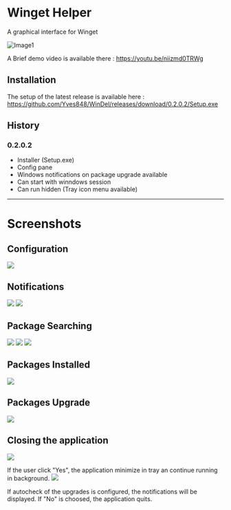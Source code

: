 # Winget Helper

A graphical interface for Winget

![Image1](Images/img1.png)

A Brief demo video is available there : https://youtu.be/niizmd0TRWg

## Installation
The setup of the latest release is available here : https://github.com/Yves848/WinDel/releases/download/0.2.0.2/Setup.exe

## History

### 0.2.0.2
  - Installer (Setup.exe)
  - Config pane
  - Windows notifications on package upgrade available
  - Can start with winndows session
  - Can run hidden (Tray icon menu available)

***
# Screenshots

## Configuration
![](Images/img2.png)
## Notifications
![](Images/img3.png)
![](Images/img4.png)

## Package Searching

![](Images/img5.png)
![](Images/img6.png)
![](Images/img7.png)

## Packages Installed
![](Images/img8.png)

## Packages Upgrade
![](Images/img9.png)

## Closing the application
![](Images/img10.png)

If the user click "Yes", the application minimize in tray an continue running in background. 
![](Images/img11.png)

 If autocheck of the upgrades is configured, the notifications will be displayed.
If "No" is choosed, the application quits.


